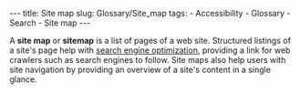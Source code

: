 --- title: Site map slug: Glossary/Site_map tags: - Accessibility - Glossary - Search - Site map ---

<span class="seoSummary">A **site map** or **sitemap** is a list of pages of a web site.</span> Structured listings of a site's page help with [search engine optimization](/en-US/docs/Glossary/SEO), providing a link for web crawlers such as search engines to follow. Site maps also help users with site navigation by providing an overview of a site's content in a single glance.
